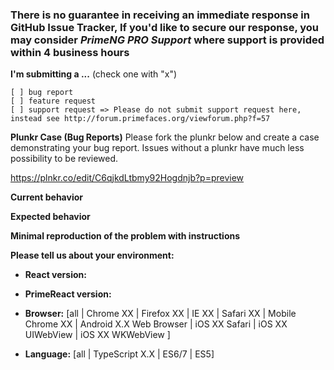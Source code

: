 ### There is no guarantee in receiving an immediate response in GitHub Issue Tracker, If you'd like to secure our response, you may consider *PrimeNG PRO Support* where support is provided within 4 business hours

**I'm submitting a ...**  (check one with "x")
```
[ ] bug report
[ ] feature request
[ ] support request => Please do not submit support request here, instead see http://forum.primefaces.org/viewforum.php?f=57
```

**Plunkr Case (Bug Reports)**
Please fork the plunkr below and create a case demonstrating your bug report. Issues without a plunkr have much less possibility to be reviewed.

https://plnkr.co/edit/C6qjkdLtbmy92Hogdnjb?p=preview

**Current behavior**
<!-- Describe how the bug manifests. -->

**Expected behavior**
<!-- Describe what the behavior would be without the bug. -->

**Minimal reproduction of the problem with instructions**
<!--
If the current behavior is a bug or you can illustrate your feature request better with an example, 
please provide the *STEPS TO REPRODUCE* and if possible a *MINIMAL DEMO* of the problem via
https://plnkr.co or similar (you can use this template as a starting point: http://plnkr.co/edit/tpl:AvJOMERrnz94ekVua0u5).
-->

**Please tell us about your environment:**
<!-- Operating system, IDE, package manager, HTTP server, ... -->

* **React version:**
<!-- Check whether this is still an issue in the most recent React version -->

* **PrimeReact version:**
<!-- Check whether this is still an issue in the most recent PrimeReact version -->

* **Browser:** [all | Chrome XX | Firefox XX | IE XX | Safari XX | Mobile Chrome XX | Android X.X Web Browser | iOS XX Safari | iOS XX UIWebView | iOS XX WKWebView ]
<!-- All browsers where this could be reproduced -->
 
* **Language:** [all | TypeScript X.X | ES6/7 | ES5]
